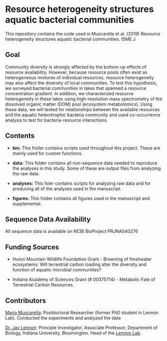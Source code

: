 Resource heterogeneity structures aquatic bacterial communities
=======

This repository contains the code used in Muscarella et al. (2019) Resource heterogeneity structures aquatic bacterial communities. ISME J

## Goal

Community diversity is strongly affected by the bottom-up effects of resource availability. However, because resource pools often exist as heterogeneous mixtures of individual resources, resource heterogeneity may also affect the diversity of local communities. To test this hypothesis, we surveyed bacterial communities in lakes that spanned a resource concentration gradient. In addition, we characterized resource heterogeneity in these lakes using high-resolution mass spectrometry of the dissolved organic matter (DOM) pool (ecosystem metabolomics). Using these data, we will tested for relationships between the available resources and the aquatic heterotrophic bacteria community and used co-occurrence analysis to test for bacteria-resource interactions. 


## Contents

* **bin:** This folder contains scripts used throughout this project. These are mainly used for custom functions.

* **data:** This folder contains all non-sequence data needed to reproduce the analyses in this study. Some of these are output files from analyzing the raw data. 

* **analyses:** This foler contains scripts for analyzing raw data and for producing all of the analyses used in the manuscript. 

* **figures:** This folder contains all figures used in the manuscript and supplemental. 


## Sequence Data Availability
All sequence data is available on NCBI BioProject PRJNA540276

## Funding Sources  

  * Huron Mountain Wildlife Foundation Grant - Browning of freshwater ecosystems: Will terrestrial carbon loading alter the diversity and function of aquatic microbial communities?  

  * Indiana Academy of Sciences Grant (# 00375714) - Metabolic Fate of Terrestrial Carbon Resources


## Contributors

[Mario Muscarella](http://mmuscarella.github.io/): Postdoctoral Researcher (former PhD student in Lennon Lab). Conducted the experiments and analyzed the data

[Dr. Jay Lennon](http://www.indiana.edu/~microbes/people.php): Principle Investigator, Associate Professor, Department of Biology, Indiana University, Bloomington. Head of the [Lennon Lab](http://www.indiana.edu/~microbes/people.php). 
